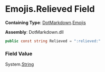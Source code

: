 # Emojis\.Relieved Field

**Containing Type**: [DotMarkdown](../../README.md)\.[Emojis](../README.md)

**Assembly**: DotMarkdown\.dll

```csharp
public const string Relieved = ":relieved:"
```

### Field Value

System\.[String](https://docs.microsoft.com/en-us/dotnet/api/system.string)